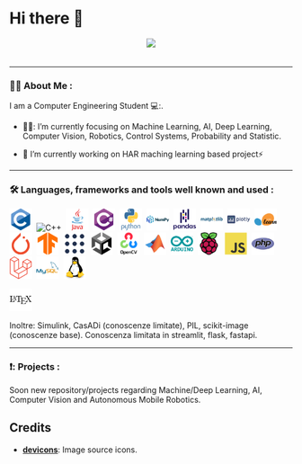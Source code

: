 <h1>
  Hi there 👋
</h1>

<div id="header" align="center">
  <img src="https://media.giphy.com/media/v1.Y2lkPTc5MGI3NjExNjVscWUxMmplendkbGI5a3Y2cGtxM3M0bGhpNXl3cG5neTN0aWJieCZlcD12MV9pbnRlcm5hbF9naWZfYnlfaWQmY3Q9Zw/QXwtfadqo7wbfmT46H/giphy.gif" width=100>
</div>

<div id="badges" align="center">
  <img src="https://komarev.com/ghpvc/?username=FornOmega&style=flat-square&color=blue" alt=""/> 
</div>

---

### 👨‍💻 About Me :
I am a Computer Engineering Student 💻:.
- 🧑‍🎓: I’m currently focusing on Machine Learning, AI, Deep Learning, Computer Vision, Robotics, Control Systems, Probability and Statistic.
<!--- 🤖: I'm also interested in Advanced Math (Calculus and so on) and Quantum Computing.
- 🔭 I’m currently working on mini-drone project⚡-->
- 🔭 I’m currently working on HAR maching learning based project⚡
---

### :hammer_and_wrench: Languages, frameworks and tools well known and used :
<div>
  <img src="https://github.com/devicons/devicon/blob/master/icons/c/c-original.svg" title="C" alt="C" width="40" height="40"/>&nbsp;
  <img src="https://github.com/isocpp/logos/blob/master/cpp_logo.svg" title="C++" alt="C++" width="40" height="40"/>&nbsp;
  <img src="https://github.com/devicons/devicon/blob/master/icons/java/java-original-wordmark.svg" title="Java" alt="Java" width="40" height="40"/>&nbsp;
  <img src="https://github.com/devicons/devicon/blob/master/icons/csharp/csharp-original.svg" title="C#" alt="C#" width="40" height="40"/>&nbsp;
  <img src="https://github.com/devicons/devicon/blob/master/icons/python/python-original-wordmark.svg" title="PYTHON" alt="PYTHON" width="40" height="40"/>&nbsp;
  <img src="https://github.com/devicons/devicon/blob/master/icons/numpy/numpy-original-wordmark.svg" title="NUMPY" alt="NUMPY" width="40" height="40"/>&nbsp;
  <img src="https://github.com/devicons/devicon/blob/master/icons/pandas/pandas-original-wordmark.svg" title="PANDAS" alt="PANDAS" width="40" height="40"/>&nbsp;
  <img src="https://github.com/devicons/devicon/blob/master/icons/matplotlib/matplotlib-original-wordmark.svg" title="MATPLOTLIB" alt="MATPLOTLIB" width="40" height="40"/>&nbsp;
  <img src="https://github.com/devicons/devicon/blob/master/icons/plotly/plotly-original-wordmark.svg" title="PLOTLY" alt="PLOTLY" width="40" height="40"/>&nbsp;
  <img src="https://github.com/devicons/devicon/blob/master/icons/scikitlearn/scikitlearn-original.svg" title="SCIKITLEARN" alt="SCIKITLEARN" width="40" height="40"/>&nbsp;
  <img src="https://github.com/devicons/devicon/blob/master/icons/pytorch/pytorch-original.svg" title="PYTORCH" alt="PYTORCH" width="40" height="40"/>&nbsp;
  <img src="https://github.com/devicons/devicon/blob/master/icons/tensorflow/tensorflow-original.svg" title="TENSORFLOW" alt="TENSORFLOW" width="40" height="40"/>&nbsp;
  <img src="https://github.com/devicons/devicon/blob/master/icons/ros/ros-original.svg" title="ROS" alt="ROS" width="40" height="40"/>&nbsp;
  <img src="https://github.com/devicons/devicon/blob/master/icons/unity/unity-original.svg" title="UNITY" alt="UNITY" width="40" height="40"/>&nbsp;
  <img src="https://github.com/devicons/devicon/blob/master/icons/opencv/opencv-original-wordmark.svg" title="OPENCV" alt="OPENCV" width="40" height="40"/>&nbsp;
  <img src="https://github.com/devicons/devicon/blob/master/icons/matlab/matlab-original.svg" title="MATLAB" alt="MATLAB" width="40" height="40"/>&nbsp;
  <img src="https://github.com/devicons/devicon/blob/master/icons/arduino/arduino-original-wordmark.svg" title="ARDUINO" alt="ARDUINO" width="40" height="40"/>&nbsp;
  <img src="https://github.com/devicons/devicon/blob/master/icons/raspberrypi/raspberrypi-original.svg" title="RASPBERRY" alt="RASPBERRY" width="40" height="40"/>&nbsp;
  <!--<img src="https://github.com/devicons/devicon/blob/master/icons/rust/rust-line.svg" title="RUST" alt="RUST" width="40" height="40"/>&nbsp;-->
  <!--<img src="https://github.com/devicons/devicon/blob/master/icons/flutter/flutter-original.svg" title="Flutter" alt="Flutter" width="40" height="40"/>&nbsp;-->
  <!--<img src="https://github.com/devicons/devicon/blob/master/icons/html5/html5-original.svg" title="HTML5" alt="HTML" width="40" height="40"/>&nbsp;-->
  <!--<img src="https://github.com/devicons/devicon/blob/master/icons/css3/css3-plain-wordmark.svg"  title="CSS3" alt="CSS" width="40" height="40"/>&nbsp;-->
  <!--<img src="https://github.com/devicons/devicon/blob/master/icons/bootstrap/bootstrap-original-wordmark.svg"  title="BOOTSTRAP" alt="BOOTSTRAP" width="40" height="40"/>&nbsp;-->
  <!--<img src="https://github.com/devicons/devicon/blob/master/icons/materializecss/materializecss-original.svg"  title="MATERIALIZECSS" alt="MATERIALIZECSS" width="40" height="40"/>&nbsp;-->
  <img src="https://github.com/devicons/devicon/blob/master/icons/javascript/javascript-original.svg" title="JavaScript" alt="JavaScript" width="40" height="40"/>&nbsp;
  <img src="https://github.com/devicons/devicon/blob/master/icons/php/php-original.svg" title="PHP" alt="PHP" width="40" height="40"/>&nbsp;
  <img src="https://github.com/devicons/devicon/blob/master/icons/laravel/laravel-original.svg" title="LARAVEL" alt="LARAVEL" width="40" height="40"/>&nbsp;
  <!--<img src="https://github.com/devicons/devicon/blob/master/icons/firebase/firebase-plain-wordmark.svg" title="Firebase" alt="Firebase" width="40" height="40"/>&nbsp;-->
  <img src="https://github.com/devicons/devicon/blob/master/icons/mysql/mysql-original-wordmark.svg" title="MySQL"  alt="MySQL" width="40" height="40"/>&nbsp;
  <!--<img src="https://github.com/devicons/devicon/blob/master/icons/nodejs/nodejs-original-wordmark.svg" title="NodeJS" alt="NodeJS" width="40" height="40"/>&nbsp;-->
  <!--<img src="https://github.com/devicons/devicon/blob/master/icons/haskell/haskell-original-wordmark.svg" title="HASKELL" alt="HASKELL" width="40" height="40"/>&nbsp;-->
  <!--<img src="https://github.com/devicons/devicon/blob/master/icons/prolog/prolog-original-wordmark.svg" title="PROLOG" alt="PROLOG" width="40" height="40"/>&nbsp;-->
  <!--<img src="https://github.com/devicons/devicon/blob/master/icons/json/json-original.svg" title="JSON" alt="JSON" width="40" height="40"/>&nbsp;-->
  <!--<img src="https://github.com/devicons/devicon/blob/master/icons/bash/bash-original.svg" title="BASH" alt="BASH" width="40" height="40"/>&nbsp;-->
  <img src="https://github.com/devicons/devicon/blob/master/icons/linux/linux-original.svg" title="LINUX" alt="LINUX" width="40" height="40"/>&nbsp;
  <!--<img src="https://github.com/devicons/devicon/blob/master/icons/powershell/powershell-original.svg" title="POWERSHELL" alt="POWERSHELL" width="40" height="40"/>&nbsp;-->
  <!--<img src="https://github.com/devicons/devicon/blob/master/icons/github/github-original-wordmark.svg" title="GITHUB" **alt="GITHUB" width="40" height="40"/>
  <img src="https://github.com/devicons/devicon/blob/master/icons/git/git-original-wordmark.svg" title="Git" **alt="Git" width="40" height="40"/>-->
  
  <img src="https://github.com/devicons/devicon/blob/master/icons/latex/latex-original.svg" title="LATEX" alt="LATEX" width="40" height="40"/>&nbsp;
  
</div>

Inoltre: Simulink, CasADi (conoscenze limitate), PIL, scikit-image (conoscenze base). Conoscenza limitata in streamlit, flask, fastapi.

---

### ❗: Projects :
Soon new repository/projects regarding Machine/Deep Learning, AI, Computer Vision and Autonomous Mobile Robotics.

<!--https://www.sitepoint.com/github-profile-readme/->
<!--https://github.com/devicons/devicon/tree/master/icons->

<!--
**FornOmega/FornOmega** is a ✨ _special_ ✨ repository because its `README.md` (this file) appears on your GitHub profile.

Here are some ideas to get you started:

- 🔭 I’m currently working on ...
- 🌱 I’m currently learning ...
- 👯 I’m looking to collaborate on ...
- 🤔 I’m looking for help with ...
- 💬 Ask me about ...
- 📫 How to reach me: ...
- 😄 Pronouns: ...
- ⚡ Fun fact: ...
-->
## Credits

- **[devicons](https://github.com/devicons)**: Image source icons.
